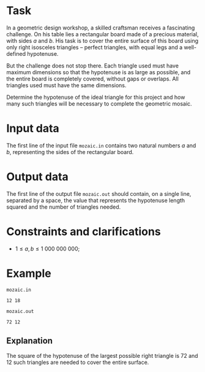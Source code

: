 
# Task

In a geometric design workshop, a skilled craftsman receives a fascinating challenge. On his table lies a rectangular board made of a precious material, with sides $a$ and $b$. His task is to cover the entire surface of this board using only right isosceles triangles – perfect triangles, with equal legs and a well-defined hypotenuse.

But the challenge does not stop there. Each triangle used must have maximum dimensions so that the hypotenuse is as large as possible, and the entire board is completely covered, without gaps or overlaps. All triangles used must have the same dimensions.

Determine the hypotenuse of the ideal triangle for this project and how many such triangles will be necessary to complete the geometric mosaic.

# Input data

The first line of the input file `mozaic.in` contains two natural numbers $a$ and $b$, representing the sides of the rectangular board.

# Output data

The first line of the output file `mozaic.out` should contain, on a single line, separated by a space, the value that represents the hypotenuse length squared and the number of triangles needed.

# Constraints and clarifications

* $1 \leq a, b \leq 1 \ 000 \ 000\ 000$;

# Example

`mozaic.in`
```
12 18
```

`mozaic.out`
```
72 12
```

## Explanation

The square of the hypotenuse of the largest possible right triangle is $72$ and $12$ such triangles are needed to cover the entire surface.
